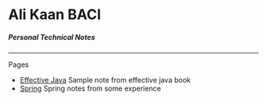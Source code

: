 # Ali Kaan BACI
##### Personal Technical Notes

------------

Pages

- [Effective Java](https://https://alikaanbaci.github.io/dsnalgo/effective_java/ "Effective Java") Sample note from effective java book
- [Spring](https://alikaanbaci.github.io/dsnalgo/spring/ "Spring") Spring notes from some experience